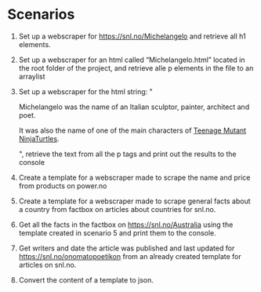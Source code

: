# Scenarios

1. Set up a webscraper for https://snl.no/Michelangelo and retrieve all h1 elements.

2. Set up a webscraper for an html called “Michelangelo.html” located in the root folder of the project, and retrieve alle p elements in the file to an arraylist

3. Set up a webscraper for the html string: "<p>Michelangelo was the name of an Italian sculptor, painter, architect and poet. </p><p>It was also the name of one of the main characters of <a href='#' > Teenage Mutant NinjaTurtles</a>.</p>", retrieve the text from all the p tags and print out the results to the console

4. Create a template for a webscraper made to scrape the name and price from products on power.no

5. Create a template for a webscraper made to scrape general facts about a country from factbox on articles about countries for snl.no.

6. Get all the facts in the factbox on https://snl.no/Australia using the template created in scenario 5 and print them to the console.

7. Get writers and date the article was published and last updated for https://snl.no/onomatopoetikon from an already created template for articles on snl.no.

8. Convert the content of a template to json. 
